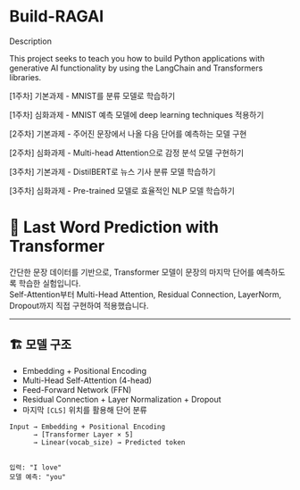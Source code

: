 # Build-RAGAI
Description

This project seeks to teach you how to build Python applications with generative AI functionality by using the LangChain and Transformers libraries.


[1주차] 기본과제 - MNIST를 분류 모델로 학습하기

[1주차] 심화과제 - MNIST 예측 모델에 deep learning techniques 적용하기

[2주차] 기본과제 - 주어진 문장에서 나올 다음 단어를 예측하는 모델 구현

[2주차] 심화과제 - Multi-head Attention으로 감정 분석 모델 구현하기

[3주차] 기본과제 - DistilBERT로 뉴스 기사 분류 모델 학습하기

[3주차] 심화과제 - Pre-trained 모델로 효율적인 NLP 모델 학습하기





# 🧠 Last Word Prediction with Transformer

간단한 문장 데이터를 기반으로, Transformer 모델이 문장의 마지막 단어를 예측하도록 학습한 실험입니다.  
Self-Attention부터 Multi-Head Attention, Residual Connection, LayerNorm, Dropout까지 직접 구현하여 적용했습니다.

---

## 🏗️ 모델 구조

- Embedding + Positional Encoding
- Multi-Head Self-Attention (4-head)
- Feed-Forward Network (FFN)
- Residual Connection + Layer Normalization + Dropout
- 마지막 `[CLS]` 위치를 활용해 단어 분류


```text
Input → Embedding + Positional Encoding
      → [Transformer Layer × 5]
      → Linear(vocab_size) → Predicted token


입력: "I love"
모델 예측: "you"








